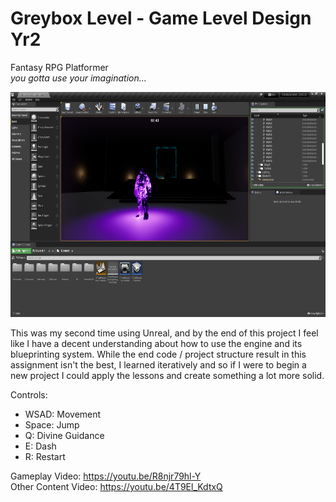 # Greybox Level - Game Level Design Yr2

Fantasy RPG Platformer <br>
*you gotta use your imagination...*

<img src="Screenshots/Screenshot 4.png" width=640 height=360>

This was my second time using Unreal, and by the end of this project I feel like I have a decent understanding about how to use the engine and its blueprinting system. While the end code / project structure result in this assignment isn't the best, I learned iteratively and so if I were to begin a new project I could apply the lessons and create something a lot more solid. <br>

Controls:
   - WSAD: Movement
   - Space: Jump
   - Q: Divine Guidance
   - E: Dash
   - R: Restart <br>

Gameplay Video: https://youtu.be/R8njr79hl-Y <br>
Other Content Video: https://youtu.be/4T9El_KdtxQ
